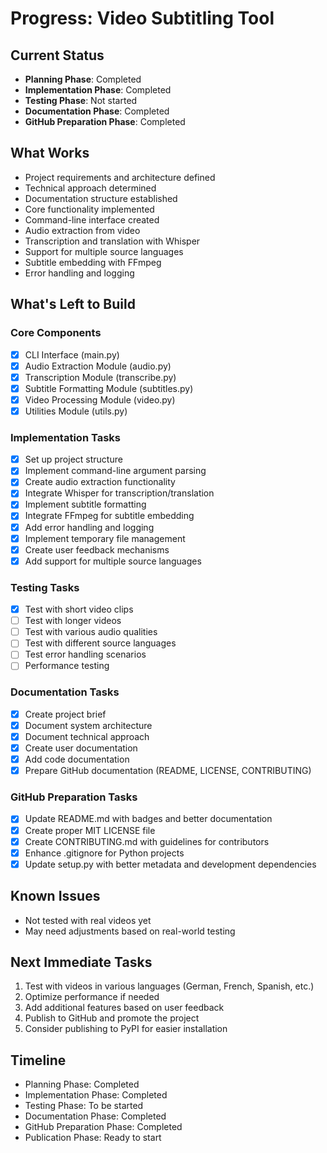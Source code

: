 # Progress: Video Subtitling Tool

## Current Status
- **Planning Phase**: Completed
- **Implementation Phase**: Completed
- **Testing Phase**: Not started
- **Documentation Phase**: Completed
- **GitHub Preparation Phase**: Completed

## What Works
- Project requirements and architecture defined
- Technical approach determined
- Documentation structure established
- Core functionality implemented
- Command-line interface created
- Audio extraction from video
- Transcription and translation with Whisper
- Support for multiple source languages
- Subtitle embedding with FFmpeg
- Error handling and logging

## What's Left to Build

### Core Components
- [x] CLI Interface (main.py)
- [x] Audio Extraction Module (audio.py)
- [x] Transcription Module (transcribe.py)
- [x] Subtitle Formatting Module (subtitles.py)
- [x] Video Processing Module (video.py)
- [x] Utilities Module (utils.py)

### Implementation Tasks
- [x] Set up project structure
- [x] Implement command-line argument parsing
- [x] Create audio extraction functionality
- [x] Integrate Whisper for transcription/translation
- [x] Implement subtitle formatting
- [x] Integrate FFmpeg for subtitle embedding
- [x] Add error handling and logging
- [x] Implement temporary file management
- [x] Create user feedback mechanisms
- [x] Add support for multiple source languages

### Testing Tasks
- [x] Test with short video clips
- [ ] Test with longer videos
- [ ] Test with various audio qualities
- [ ] Test with different source languages
- [ ] Test error handling scenarios
- [ ] Performance testing

### Documentation Tasks
- [x] Create project brief
- [x] Document system architecture
- [x] Document technical approach
- [x] Create user documentation
- [x] Add code documentation
- [x] Prepare GitHub documentation (README, LICENSE, CONTRIBUTING)

### GitHub Preparation Tasks
- [x] Update README.md with badges and better documentation
- [x] Create proper MIT LICENSE file
- [x] Create CONTRIBUTING.md with guidelines for contributors
- [x] Enhance .gitignore for Python projects
- [x] Update setup.py with better metadata and development dependencies

## Known Issues
- Not tested with real videos yet
- May need adjustments based on real-world testing

## Next Immediate Tasks
1. Test with videos in various languages (German, French, Spanish, etc.)
2. Optimize performance if needed
3. Add additional features based on user feedback
4. Publish to GitHub and promote the project
5. Consider publishing to PyPI for easier installation

## Timeline
- Planning Phase: Completed
- Implementation Phase: Completed
- Testing Phase: To be started
- Documentation Phase: Completed
- GitHub Preparation Phase: Completed
- Publication Phase: Ready to start

